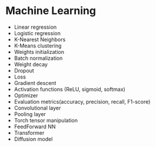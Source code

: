 # Machine Learning
- Linear regression
- Logistic regression
- K-Nearest Neighbors
- K-Means clustering
- Weights initialization
- Batch normalization
- Weight decay
- Dropout
- Loss
- Gradient descent
- Activation functions (ReLU, sigmoid, softmax)
- Optimizer
- Evaluation metrics(accuracy, precision, recall, F1-score)
- Convolutional layer
- Pooling layer
- Torch tensor manipulation
- FeedForward NN
- Transformer
- Diffusion model
